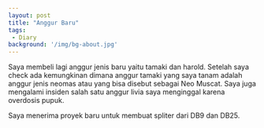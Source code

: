 ```yaml
---
layout: post
title: "Anggur Baru"
tags:
 - Diary
background: '/img/bg-about.jpg'
---
```

Saya membeli lagi anggur jenis baru yaitu tamaki dan harold. Setelah saya check ada kemungkinan dimana anggur tamaki yang saya tanam adalah anggur jenis neomas atau yang bisa disebut sebagai Neo Muscat. Saya juga mengalami insiden salah satu anggur livia saya menginggal karena overdosis pupuk.

Saya menerima proyek baru untuk membuat spliter dari DB9 dan DB25. 
